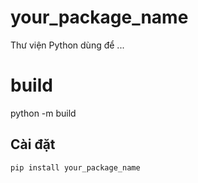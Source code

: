 # your_package_name

Thư viện Python dùng để ...

# build
python -m build
## Cài đặt

```bash
pip install your_package_name
